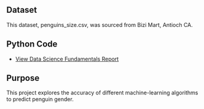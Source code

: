 ## Dataset

This dataset, penguins_size.csv, was sourced from Bizi Mart, Antioch CA.



## Python Code

- [View Data Science Fundamentals Report](https://kvellian.github.io/ds_fundamentals/assets/path/ds_fundamentals_KV.html)

## Purpose

This project explores the accuracy of different machine-learning algorithms to predict penguin gender.

